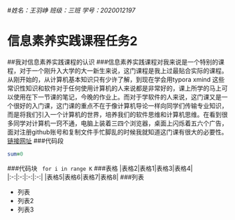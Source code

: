 #*姓名：王羽峥 班级：三班 学号：2020012197*
# **信息素养实践课程任务2**
##我对信息素养实践课程的认识
###信息素养实践课程对我来说是一个特别的课程，对于一个刚升入大学的大一新生来说，这门课程是我上过最贴合实际的课程。从刚开始的，从计算机基本知识只有少许了解，到现在学会用typora xmind 这些常识性知识和软件对于任何使用计算机的人来说都是非常好的，课上所学的马上可以使用在下一节课的笔记，今晚的作业上。而对于学软件的人来说，这门课又是一个很好的入门课，这门课的重点不在于像计算机导论一样向同学们传输专业知识，而是将我们引入一个计算机的世界，培养我们的软件思维和计算机思维。在看到很多同学对计算机一窍不通，电脑上装着三四个浏览器，桌面上闪烁着五六个广告，面对注册github账号和复制文件手忙脚乱的时候我就知道这门课有很大的必要性。
[链接网址](https://www.github.com)
###代码段
```for
sum=0
```


###代码块
` for i in range K`
###表格
|表格2|表格1|表格3|表格4|
|:-:|:-:|:-:|:-:|
|表格5|表格6|表格7|表格8|
###列表
* 列表
* 列表2
* 列表3